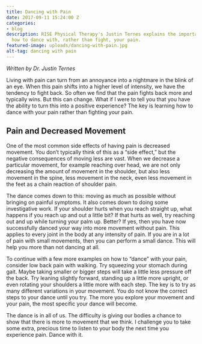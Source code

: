 ```yaml
---
title: Dancing with Pain
date: 2017-09-11 15:24:00 Z
categories:
- blog
description: RISE Physical Therapy's Justin Ternes explains the importance of leaning
  how to dance with, rather than fight, your pain.
featured-image: uploads/dancing-with-pain.jpg
alt-tag: dancing with pain
---
```


_Written by Dr. Justin Ternes_

Living with pain can turn from an annoyance into a nightmare in the blink of an eye. When this pain shifts into a higher level of intensity, we have the tendency to fight back. So often we find that the pain fights back more and typically wins. But this can change. What if I were to tell you that you have the ability to turn this into a positive experience? The key is learning how to dance with your pain rather than fighting your pain.

## Pain and Decreased Movement

One of the most common side effects of having pain is decreased movement. You don’t typically think of this as a “side effect,” but the negative consequences of moving less are vast. When we decrease a particular movement, for example reaching over head, we are not only decreasing the amount of movement in the shoulder, but also less movement in the spine, less movement in the neck, even less movement in the feet as a chain reaction of shoulder pain.

The dance comes down to this: moving as much as possible without bringing on painful symptoms. It also comes down to doing some investigative work. If your shoulder hurts when you reach straight up, what happens if you reach up and out a little bit? If that hurts as well, try reaching out and up while turning your palm up. Better? If yes, then you have now successfully danced your way into more movement without pain. This applies to every joint in the body at any intensity of pain. If you are in a lot of pain with small movements, then you can perform a small dance. This will help you more than not dancing at all.

To continue with a few more examples on how to “dance” with your pain, consider low back pain with walking. Try squeezing your stomach during gait. Maybe taking smaller or bigger steps will take a little less pressure off the back. Try leaning slightly forward, standing up a little more upright, or even rotating your shoulders a little more with each step. The key is to try as many different variations in your movement. You do not know the correct steps to your dance until you try. The more you explore your movement and your pain, the most specific your dance will become.

The dance is in all of us. The difficulty is giving our bodies a chance to show that there is more to movement that we think. I challenge you to take some extra, precious time to listen to your body the next time you experience pain. Dance with it.

